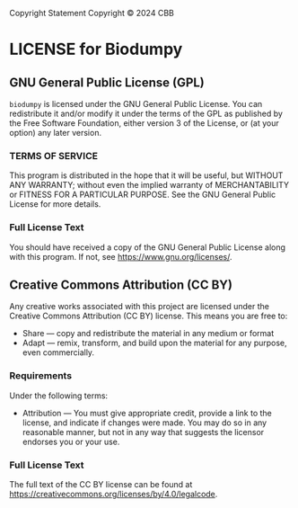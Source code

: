 Copyright Statement
Copyright © 2024 CBB

# LICENSE for Biodumpy

## GNU General Public License (GPL)

`biodumpy` is licensed under the GNU General Public License. You can redistribute it and/or modify it under the terms of the GPL as published by the Free Software Foundation, either version 3 of the License, or (at your option) any later version.

### TERMS OF SERVICE

This program is distributed in the hope that it will be useful, but WITHOUT ANY WARRANTY; without even the implied warranty of MERCHANTABILITY or FITNESS FOR A PARTICULAR PURPOSE. See the GNU General Public License for more details.

### Full License Text

You should have received a copy of the GNU General Public License along with this program. If not, see <https://www.gnu.org/licenses/>.

## Creative Commons Attribution (CC BY)

Any creative works associated with this project are licensed under the Creative Commons Attribution (CC BY) license. This means you are free to:

- Share — copy and redistribute the material in any medium or format
- Adapt — remix, transform, and build upon the material for any purpose, even commercially.

### Requirements

Under the following terms:

- Attribution — You must give appropriate credit, provide a link to the license, and indicate if changes were made. You may do so in any reasonable manner, but not in any way that suggests the licensor endorses you or your use.

### Full License Text

The full text of the CC BY license can be found at <https://creativecommons.org/licenses/by/4.0/legalcode>.